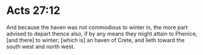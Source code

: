 # Acts 27:12

And because the haven was not commodious to winter in, the more part advised to depart thence also, if by any means they might attain to Phenice, [and there] to winter; [which is] an haven of Crete, and lieth toward the south west and north west.